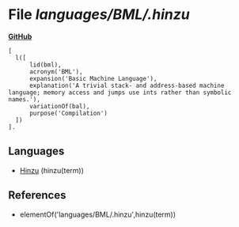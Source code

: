 # File _languages/BML/.hinzu_
**[GitHub](https://github.com/softlang/yas/blob/master/languages/BML/.hinzu)**
```
[
  l([
      lid(bml),      
      acronym('BML'),
      expansion('Basic Machine Language'),
      explanation('A trivial stack- and address-based machine language; memory access and jumps use ints rather than symbolic names.'),
      variationOf(bal),
      purpose('Compilation')
  ])
].
```

## Languages
* [Hinzu](../languages/Hinzu.md) (hinzu(term))

## References
* elementOf('languages/BML/.hinzu',hinzu(term))
